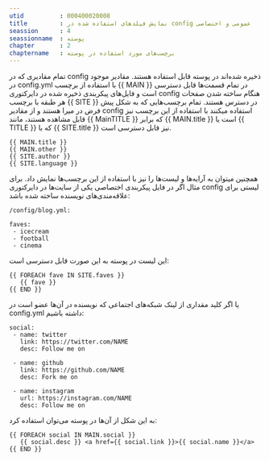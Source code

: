 ```yaml
---
utid          : 000400020008
title         : نمایش فیلدهای استفاده شده در config عمومی و اختصاصی
seassion      : 4
seassionname  : پوسته
chapter       : 2
chaptername   : برچسب‌های مورد استفاده در پوسته
---
```



<p>تمام مقادیری که در config ذخیره شده‌اند در پوسته قابل استفاده هستند. مقادیر موجود در config.yml با استفاده از برچسب {{ MAIN }} در تمام قسمت‌ها قابل دسترسی است و فایل‌های پیکربندی ذخیره شده در دایرکتوری config هنگام ساخته شدن صفحات هر طبقه با برچسب {{ SITE }} در دسترس هستند. تمام برچسب‌هایی که به شکل پیش فرض در میرا هستند و از مقادیر config استفاده میکنند با استفاده از این برچسب نیز قابل مشاهده هستند، مانند {{ MainTITLE }} که برابر {{ MAIN.title }} است یا {{ TITLE }} که با {{ SITE.title }} نیز قابل دسترسی است.</p>

<pre><code>{{ MAIN.title }}
{{ MAIN.other }}
{{ SITE.author }}
{{ SITE.language }}
</code></pre>

<p>همچنین میتوان به آرایه‌ها و لیست‌ها را نیز با استفاده از این برچسب‌ها نمایش داد. برای مثال اگر در فایل پیکربندی اختصاصی یکی از سایت‌ها در دایرکتوری config لیستی برای علاقه‌مندی‌های نویسنده ساخته شده باشد:</p>

<pre><code>/config/blog.yml:

faves:
 - icecream
 - football
 - cinema
</code></pre>

<p>این لیست در پوسته به این صورت قابل دسترسی است:</p>

<pre><code>{{ FOREACH fave IN SITE.faves }}
   {{ fave }}
{{ END }}
</code></pre>

<p>یا اگر کلید مقداری از لینک شبکه‌های اجتماعی که نویسنده در آن‌ها عضو است در config.yml داشته باشیم:</p>

<pre><code>social:
 - name: twitter
   link: https://twitter.com/NAME
   desc: Follow me on

 - name: github
   link: https://github.com/NAME
   desc: Fork me on

 - name: instagram
   url: https://instagram.com/NAME
   desc: Follow me on
</code></pre>

<p>به این شکل از آن‌ها در پوسته می‌توان استفاده کرد:</p>

<pre><code>{{ FOREACH social IN MAIN.social }}
   {{ social.desc }} &lt;a href={{ social.link }}&gt;{{ social.name }}&lt;/a&gt;
{{ END }}
</code></pre>

